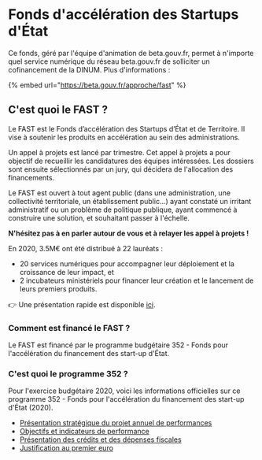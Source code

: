 # Fonds d'accélération des Startups d'État

Ce fonds, géré par l'équipe d'animation de beta.gouv.fr, permet à n'importe quel service numérique du réseau beta.gouv.fr de solliciter un cofinancement de la DINUM. Plus d'informations :&#x20;

{% embed url="https://beta.gouv.fr/approche/fast" %}

## C'est quoi le FAST ?

Le FAST est le Fonds d’accélération des Startups d’État et de Territoire. Il vise à soutenir les produits en accélération au sein des administrations.  &#x20;

Un appel à projets est lancé par trimestre. Cet appel à projets a pour objectif de recueillir les candidatures des équipes intéressées. Les dossiers sont ensuite sélectionnés par un jury, qui décidera de l'allocation des financements.&#x20;

Le FAST est ouvert à tout agent public (dans une administration, une collectivité territoriale, un établissement public...) ayant constaté un irritant administratif ou un problème de politique publique, ayant commencé à construire une solution, et souhaitant passer à l'échelle. &#x20;

**N'hésitez pas à en parler autour de vous et à relayer les appel à projets !**&#x20;

En 2020, 3.5M€ ont été distribué à 22 lauréats :&#x20;

* 20 services numériques pour accompagner leur déploiement et la croissance de leur impact, et
* 2 incubateurs ministériels pour financer leur création et le lancement de leurs premiers produits.&#x20;

👉 Une présentation rapide est disponible [ici](https://docs.google.com/presentation/d/1oErK\_vF044C2bKNby1gucuFf4Rdfyp04bdmnmYX37O0/edit#slide=id.gb974131f9f\_0\_116).&#x20;

### Comment est financé le FAST ?

Le FAST est financé par le programme budgétaire 352 - Fonds pour l'accélération du financement des start-up d'État.&#x20;

### C'est quoi le programme 352 ?

Pour l'exercice budgétaire 2020, voici les informations officielles sur ce programme 352 - Fonds pour l'accélération du financement des start-up d'État (2020).

* [Présentation stratégique du projet annuel de performances](https://www.performance-publique.budget.gouv.fr/sites/performance\_publique/files/farandole/ressources/2020/pap/html/DBGPGMPRESSTRATPGM352.htm)
* [Objectifs et indicateurs de performance](https://www.performance-publique.budget.gouv.fr/sites/performance\_publique/files/farandole/ressources/2020/pap/html/DBGPGMOBJINDPGM352.htm)
* [Présentation des crédits et des dépenses fiscales](https://www.performance-publique.budget.gouv.fr/sites/performance\_publique/files/farandole/ressources/2020/pap/html/DBGPGMPRESCREDPGM352.htm)
* [Justification au premier euro](https://www.performance-publique.budget.gouv.fr/sites/performance\_publique/files/farandole/ressources/2020/pap/html/DBGPGMJPEPGM352.htm)
